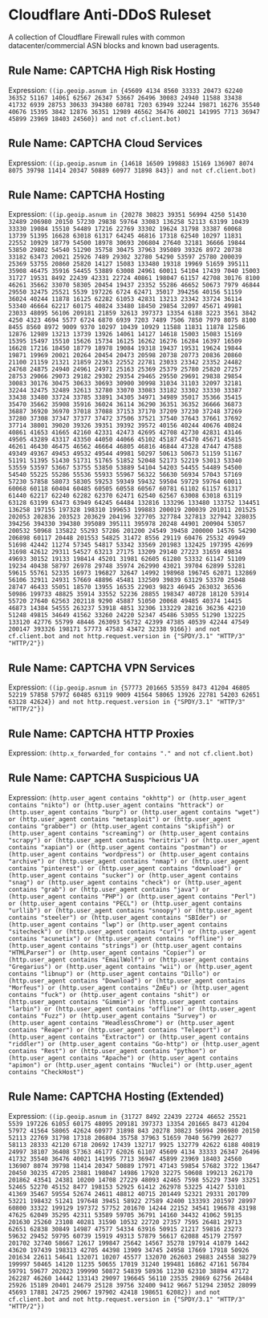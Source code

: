 # Cloudflare Anti-DDoS Ruleset
A collection of Cloudflare Firewall rules with common datacenter/commercial ASN blocks and known bad useragents.

## Rule Name: CAPTCHA High Risk Hosting

Expression: `((ip.geoip.asnum in {45609 4134 8560 33333 20473 62240 36352 51167 14061 62567 26347 53667 26496 30083 24940 11588 33438 41732 6939 28753 30633 394380 60781 7203 63949 32244 19871 16276 35540 40676 15395 3842 12876 36351 12989 46562 36476 40021 141995 7713 36947 45899 23969 18403 24560}) and not cf.client.bot)`


## Rule Name: CAPTCHA Cloud Services

Expression: `((ip.geoip.asnum in {14618 16509 199883 15169 136907 8074 8075 39798 11414 20347 50889 60977 31898 843}) and not cf.client.bot)`


## Rule Name: CAPTCHA Hosting

Expression: `((ip.geoip.asnum in {20278 30823 39351 56994 4250 51430 32489 206980 20150 57230 29838 59764 33083 136258 52113 63199 10439 33330 19084 15510 54489 17216 22769 33302 19624 31798 33387 60068 13739 51395 16628 63018 61317 64245 46816 17318 62540 10297 11831 22552 10929 18779 54500 18978 30693 206804 27640 32181 36666 19844 53850 29802 54540 51290 35758 30475 37963 395089 39326 8972 20738 33182 63473 20021 25926 7489 29302 32780 54290 53597 25780 200039 25369 53755 20860 25820 14127 15083 133480 19318 19969 51659 395111 35908 46475 35916 54455 53889 63008 24961 60011 54104 17439 7040 15003 31727 19531 8492 22439 42331 22724 40861 198047 61157 42708 30176 8100 46261 35662 33070 58305 20454 19437 23352 55286 46652 50673 7979 46844 29550 32475 25521 5539 197226 6724 62471 35017 394256 40156 51159 36024 40244 11878 16125 62282 61053 42831 13213 23342 33724 36114 53340 46664 62217 60175 40824 33480 18450 29854 32097 45671 49981 23033 48095 56106 209181 21859 32613 397373 13354 6188 3223 3561 3842 4250 4323 4694 5577 6724 6870 6939 7203 7489 7506 7850 7979 8075 8100 8455 8560 8972 9009 9370 10297 10439 10929 11588 11831 11878 12586 12876 12989 13213 13739 13926 14061 14127 14618 15003 15083 15169 15395 15497 15510 15626 15734 16125 16262 16276 16284 16397 16509 16628 17216 18450 18779 18978 19084 19318 19437 19531 19624 19844 19871 19969 20021 20264 20454 20473 20598 20738 20773 20836 20860 21100 21159 21321 21859 22363 22552 22781 23033 23342 23352 24482 24768 24875 24940 24961 24971 25163 25369 25379 25780 25820 27257 28753 29066 29073 29182 29302 29354 29465 29550 29691 29838 29854 30083 30176 30475 30633 30693 30900 30998 31034 31103 32097 32181 32244 32475 32489 32613 32780 33070 33083 33182 33302 33330 33387 33438 33480 33724 33785 33891 34305 34971 34989 35017 35366 35415 35470 35662 35908 35916 36024 36114 36290 36351 36352 36666 36873 36887 36920 36970 37018 37088 37153 37170 37209 37230 37248 37269 37280 37308 37347 37377 37472 37506 37521 37540 37643 37661 37692 37714 38001 39020 39326 39351 39392 39572 40156 40244 40676 40824 40861 41653 41665 42160 42331 42473 42695 42708 42730 42831 43146 49505 43289 43317 43350 44050 44066 45102 45187 45470 45671 45815 46261 46430 46475 46562 46664 46805 46816 46844 47328 47447 47588 49349 49367 49453 49532 49544 49981 50297 50613 50673 51159 51167 51191 51395 51430 51731 51765 51852 52048 52173 52219 53013 53340 53559 53597 53667 53755 53850 53889 54104 54203 54455 54489 54500 54540 55225 55286 55536 55933 55967 56322 56630 56934 57043 57169 57230 57858 58073 58305 59253 59349 59432 59504 59729 59764 60011 60068 60118 60404 60485 60505 60558 60567 60781 61102 61157 61317 61440 62217 62240 62282 62370 62471 62540 62567 63008 63018 63119 63128 63199 63473 63949 64245 64484 132816 133296 133480 133752 134451 136258 197155 197328 198310 199653 199883 200019 200039 201011 201525 202053 202836 203523 203629 204196 327705 327784 327813 327942 328035 394256 394330 394380 395089 395111 395978 20248 44901 200904 53057 200532 50968 135822 55293 57286 201200 24549 39458 200000 14576 54290 206898 60117 20448 201553 54825 31472 8556 29119 60476 25532 49949 51698 42442 11274 57345 54817 53342 33569 201983 132425 197395 42699 31698 42612 29311 54527 63213 27175 13209 29140 27223 31659 49834 49693 30152 19133 198414 45201 31981 62605 61280 53332 61147 51109 19234 40438 58797 26978 29748 35974 262990 43021 39704 62899 53281 59615 55761 52335 16973 196827 32647 14992 198968 196745 62071 132869 56106 32911 24931 57669 48896 45481 132509 39839 63129 53370 25048 28747 46433 55051 18570 13955 16535 22903 9823 46945 263032 36536 50986 199733 48825 35914 33552 52236 28855 198347 40728 18120 53914 55720 27640 62563 202118 9290 45887 51050 20068 49485 40374 14415 46873 14384 54555 263237 53918 4851 32306 133229 28216 36236 42210 51248 49815 34649 41562 33260 24220 52347 45486 53055 51290 132225 133120 42776 55799 48446 263093 56732 42399 47385 40539 42244 47549 200147 393326 198171 57773 47583 43472 32338 9166}) and not cf.client.bot and not http.request.version in {"SPDY/3.1" "HTTP/3" "HTTP/2"})`


## Rule Name: CAPTCHA VPN Services

Expression: `((ip.geoip.asnum in {57773 201665 53559 8473 41204 46805 52219 57858 57972 60485 63119 9009 41564 58065 13926 22781 54203 62651 63128 42624}) and not http.request.version in {"SPDY/3.1" "HTTP/3" "HTTP/2"})`


## Rule Name: CAPTCHA HTTP Proxies

Expression: `(http.x_forwarded_for contains "." and not cf.client.bot)`


## Rule Name: CAPTCHA Suspicious UA

Expression: `(http.user_agent contains "okhttp") or (http.user_agent contains "nikto") or (http.user_agent contains "httrack") or (http.user_agent contains "burp") or (http.user_agent contains "wget") or (http.user_agent contains "metasploit") or (http.user_agent contains "grabber") or (http.user_agent contains "skipfish") or (http.user_agent contains "screaming") or (http.user_agent contains "scrapy") or (http.user_agent contains "heritrix") or (http.user_agent contains "xapian") or (http.user_agent contains "postman") or (http.user_agent contains "wordpress") or (http.user_agent contains "archive") or (http.user_agent contains "nmap") or (http.user_agent contains "pinterest") or (http.user_agent contains "download") or (http.user_agent contains "sucker") or (http.user_agent contains "snag") or (http.user_agent contains "check") or (http.user_agent contains "grab") or (http.user_agent contains "java") or (http.user_agent contains "PHP") or (http.user_agent contains "Perl") or (http.user_agent contains "PECL") or (http.user_agent contains "urllib") or (http.user_agent contains "snoopy") or (http.user_agent contains "steeler") or (http.user_agent contains "SBIder") or (http.user_agent contains "lwp") or (http.user_agent contains "sitecheck") or (http.user_agent contains "curl") or (http.user_agent contains "acunetix") or (http.user_agent contains "offline") or (http.user_agent contains "strings") or (http.user_agent contains "HTMLParser") or (http.user_agent contains "Copier") or (http.user_agent contains "EmailWolf") or (http.user_agent contains "Gregarius") or (http.user_agent contains "wii") or (http.user_agent contains "libnup") or (http.user_agent contains "Dillo") or (http.user_agent contains "Download") or (http.user_agent contains "Morfeus") or (http.user_agent contains "ZmEu") or (http.user_agent contains "fuck") or (http.user_agent contains "shit") or (http.user_agent contains "Gimmie") or (http.user_agent contains "larbin") or (http.user_agent contains "offline") or (http.user_agent contains "Fuzz") or (http.user_agent contains "Survey") or (http.user_agent contains "HeadlessChrome") or (http.user_agent contains "Reaper") or (http.user_agent contains "Teleport") or (http.user_agent contains "Extractor") or (http.user_agent contains "riddler") or (http.user_agent contains "Go-http") or (http.user_agent contains "Rest") or (http.user_agent contains "python") or (http.user_agent contains "Apache") or (http.user_agent contains "apimon") or (http.user_agent contains "Nuclei") or (http.user_agent contains "CheckHost")`


## Rule Name: CAPTCHA Hosting (Extended)

Expression: `((ip.geoip.asnum in {31727 8492 22439 22724 46652 25521 5539 197226 61053 60175 48095 209181 397373 13354 201665 8473 41204 57972 41564 58065 42624 60977 31898 843 20278 30823 56994 206980 20150 52113 22769 31798 17318 206804 35758 37963 51659 7040 56799 26277 58113 28333 42120 6718 20692 17439 132717 9925 132779 42622 6188 40819 24997 38107 36408 57363 46177 62026 61107 45609 4134 33333 26347 26496 41732 35540 36476 40021 141995 7713 36947 45899 23969 18403 24560 136907 8074 39798 11414 20347 50889 17971 47143 59854 57682 3722 13647 20450 30235 47205 23881 198047 14986 17920 32275 50608 199213 262170 201862 43541 24381 10200 14708 27229 48093 42465 7598 55229 7349 33251 52465 52270 45152 8477 198153 52925 61412 262978 53225 41427 53101 41369 35467 59554 52674 24611 48812 40715 201449 52321 29331 201709 53221 198432 51241 197648 39451 58922 27589 42400 133393 201597 28997 60800 33322 199129 197372 57752 201670 14244 22152 34541 196678 43198 47625 62049 35295 42311 53589 59705 36791 14160 34432 41062 59135 201630 25260 23108 40281 31590 10532 22720 27357 7595 26481 29713 62651 62838 30849 14987 47577 54334 63916 50915 21217 59816 23273 59632 29452 59795 60739 15919 49313 57879 56617 62088 45179 27597 201702 32740 58667 12617 199847 25642 14567 35278 197914 41079 1442 43620 197439 198313 42705 44398 13909 34745 24958 17669 17918 50926 201634 22611 54641 132071 10207 45577 132070 262603 29883 24558 38279 199997 50465 14120 11235 50655 17019 31240 199481 16862 47161 56784 59791 59677 202023 199990 50872 54839 58936 11230 62310 38894 47172 262287 46260 14442 133143 29097 196645 56110 23535 29869 62756 26484 25926 15189 20401 24679 25128 39756 32400 9412 9667 51294 23052 28099 45693 17881 24725 29067 197902 42418 198651 62082}) and not cf.client.bot and not http.request.version in {"SPDY/3.1" "HTTP/3" "HTTP/2"})`
